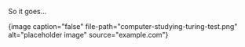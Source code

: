 So it goes...

{image caption="false" file-path="computer-studying-turing-test.png" alt="placeholder image" source="example.com"}

